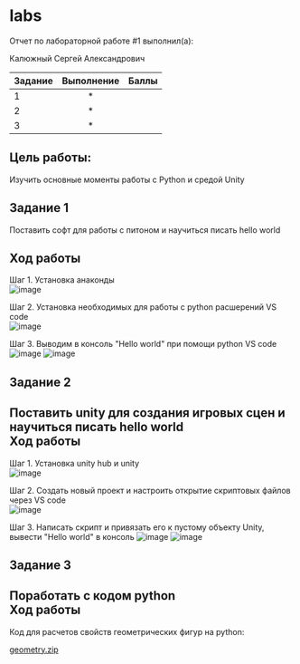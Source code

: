 # labs
Отчет по лабораторной работе #1 выполнил(а):

Калюжный Сергей Александрович

| Задание       | Выполнение         | Баллы |
| ------------- |:------------------:| -----:|
| 1             | *                  |       |
| 2             | *                  |       |
| 3             | *                  |       |

Цель работы:  
---
Изучить основные моменты работы с Python и средой Unity  

Задание 1  
---
Поставить софт для работы с питоном и научиться писать hello world  

Ход работы  
---  
Шаг 1. Установка анаконды  
![image](https://user-images.githubusercontent.com/81421386/192574461-73803b48-2b20-4db3-bd9b-69c558dc5c2e.png)

Шаг 2. Установка необходимых для работы с python расшерений VS code  
![image](https://user-images.githubusercontent.com/81421386/192574879-e47796f8-c085-4c39-8421-00acb48dea10.png)

Шаг 3. Выводим в консоль "Hello world" при помощи python VS code  
![image](https://user-images.githubusercontent.com/81421386/192575054-568b93d1-6850-4237-9c59-1f1c1ece0a4f.png)
![image](https://user-images.githubusercontent.com/81421386/192575170-95d806d9-dce3-4e97-9add-259560a5b670.png)

Задание 2  
---
Поставить unity для создания игровых сцен и научиться писать hello world  
Ход работы
---  
Шаг 1. Установка unity hub и unity  
![image](https://user-images.githubusercontent.com/81421386/192575940-abd096e7-ce3e-48e9-b69c-3344dc2a557b.png)

Шаг 2. Создать новый проект и настроить открытие скриптовых файлов через VS code  
![image](https://user-images.githubusercontent.com/81421386/192577270-4caa64ba-0f16-41ba-8375-bf085c26afb1.png)

Шаг 3. Написать скрипт и привязать его к пустому объекту Unity, вывести "Hello world" в консоль
![image](https://user-images.githubusercontent.com/81421386/192577563-2af2294b-2702-418e-bf46-15bec458e564.png)
![image](https://user-images.githubusercontent.com/81421386/192577734-6811e227-0882-45fc-8e90-d5a7c680b5a6.png)


Задание 3  
---  
Поработать с кодом python  
Ход работы
---  
Код для расчетов свойств геометрических фигур на python:

[geometry.zip](https://github.com/DeusAgile/labs/files/9657853/geometry.zip)

